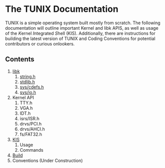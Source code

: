 # The TUNIX Documentation
TUNIX is a simple operating system built mostly from scratch. The following documentation will outline important Kernel and libk APIS, as well as usage of the *K*ernel *I*ntegrated *S*hell (KIS). Additionally, there are instructions for building the latest version of TUNIX and Coding Conventions for potential contributors or curious onlookers.
## Contents
1. [libk](https://github.com/SirBrahms/tunix/blob/main/docs/en/libk.md#01---libk)
    1. [string.h](https://github.com/SirBrahms/tunix/blob/main/docs/en/libk-string.md#0101---stringh)
    2. [stdlib.h](https://github.com/SirBrahms/tunix/blob/main/docs/en/libk-stdlib.md#0102---stdlibh)
    3. [sys/cdefs.h](https://github.com/SirBrahms/tunix/blob/main/docs/en/libk-sys-cdefs.md#0103---syscdefsh)
    4. [sys/io.h](https://github.com/SirBrahms/tunix/blob/main/docs/en/libk-sys-io.md#0104---sysioh)
2. Kernel API
    1. TTY.h
    2. VGA.h
    3. IDT.h
    4. isrs/ISR.h
    5. drvs/PCI.h
    6. drvs/AHCI.h
    7. fs/FAT32.h
3. [KIS](https://github.com/SirBrahms/tunix/blob/main/docs/en/KIS.md#03---kis)
    1. Usage
    2. Commands
4. [Build](https://github.com/SirBrahms/tunix/blob/main/docs/en/build.md#04---building-tunix)
5. Conventions (Under Construction)
